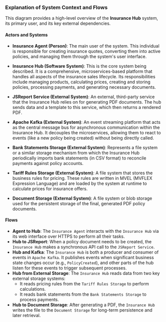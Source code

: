 ### Explanation of System Context and Flows

This diagram provides a high-level overview of the **Insurance Hub** system, its primary user, and its key external dependencies.

#### Actors and Systems

*   **Insurance Agent (Person)**: The main user of the system. This individual is responsible for creating insurance quotes, converting them into active policies, and managing them through the system's user interface.

*   **Insurance Hub (Software System)**: This is the core system being described. It is a comprehensive, microservices-based platform that handles all aspects of the insurance sales lifecycle. Its responsibilities include managing products, calculating prices, creating and storing policies, processing payments, and generating necessary documents.

*   **JSReport Service (External System)**: An external, third-party service that the Insurance Hub relies on for generating PDF documents. The hub sends data and a template to this service, which then returns a rendered PDF.

*   **Apache Kafka (External System)**: An event streaming platform that acts as the central message bus for asynchronous communication within the Insurance Hub. It decouples the microservices, allowing them to react to events (like a new policy being created) without being directly called.

*   **Bank Statements Storage (External System)**: Represents a file system or a similar storage mechanism from which the Insurance Hub periodically imports bank statements (in CSV format) to reconcile payments against policy accounts.

*   **Tariff Rules Storage (External System)**: A file system that stores the business rules for pricing. These rules are written in MVEL (MVFLEX Expression Language) and are loaded by the system at runtime to calculate prices for insurance offers.

*   **Document Storage (External System)**: A file system or blob storage used for the persistent storage of the final, generated PDF policy documents.

#### Flows

*   **Agent to Hub**: The `Insurance Agent` interacts with the `Insurance Hub` via its web interface over HTTPS to perform all their tasks.
*   **Hub to JSReport**: When a policy document needs to be created, the `Insurance Hub` makes a synchronous API call to the `JSReport Service`.
*   **Hub and Kafka**: The `Insurance Hub` is both a producer and consumer of events in `Apache Kafka`. It publishes events when significant business state changes occur (e.g., `PolicyCreated`), and other parts of the hub listen for these events to trigger subsequent processes.
*   **Hub from External Storage**: The `Insurance Hub` reads data from two key external storage systems:
    *   It reads pricing rules from the `Tariff Rules Storage` to perform calculations.
    *   It reads bank statements from the `Bank Statements Storage` to process payments.
*   **Hub to Document Storage**: After generating a PDF, the `Insurance Hub` writes the file to the `Document Storage` for long-term persistence and later retrieval.